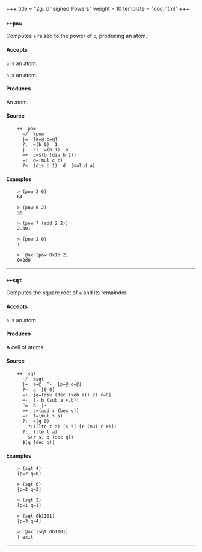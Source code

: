+++
title = "2g: Unsigned Powers"
weight = 10
template = "doc.html"
+++

### `++pow`

Computes `a` raised to the power of `b`, producing an atom.

#### Accepts

`a` is an atom.

`b` is an atom.

#### Produces

An atom.

#### Source

```hoon
    ++  pow
      ~/  %pow
      |=  [a=@ b=@]
      ?:  =(b 0)  1
      |-  ?:  =(b 1)  a
      =+  c=$(b (div b 2))
      =+  d=(mul c c)
      ?~  (dis b 1)  d  (mul d a)
```

#### Examples

```
    > (pow 2 6)
    64

    > (pow 6 2)
    36

    > (pow 7 (add 2 2))
    2.401

    > (pow 2 0)
    1

    > `@ux`(pow 0x1b 2)
    0x2d9
```

---
### `++sqt`

Computes the square root of `a` and its remainder.

#### Accepts

`a` is an atom.

#### Produces

A cell of atoms.

#### Source

```hoon
    ++  sqt
      ~/  %sqt
      |=  a=@  ^-  [p=@ q=@]
      ?~  a  [0 0]
      =+  [q=(div (dec (xeb a)) 2) r=0]
      =-  [-.b (sub a +.b)]
      ^=  b  |-
      =+  s=(add r (bex q))
      =+  t=(mul s s)
      ?:  =(q 0)
        ?:((lte t a) [s t] [r (mul r r)])
      ?:  (lte t a)
        $(r s, q (dec q))
      $(q (dec q))
```

#### Examples

```
    > (sqt 4)
    [p=2 q=0]

    > (sqt 6)
    [p=2 q=2]

    > (sqt 2)
    [p=1 q=1]

    > (sqt 0b1101)
    [p=3 q=4]

    > `@ux`(sqt 0b1101)
    ! exit
```


---